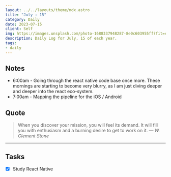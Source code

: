 ```yaml
---
layout: ../../layouts/theme/mdx.astro
title: "July : 15"
category: Daily
date: 2023-07-15
client: Self
img: https://images.unsplash.com/photo-1688337948287-8e0c603955ff?fit=crop&q=85&w=1400&h=700
description: Daily Log for July, 15 of each year.
tags:
- daily
---
```


## Notes

- 6:00am - Going through the react native code base once more. These mornings are starting to become very blurry, as I am just diving deeper and deeper into the react eco-system. 
- 7:00am - Mapping the pipeline for the iOS / Android 

## Quote

> When you discover your mission, you will feel its demand. It will fill you with enthusiasm and a burning desire to get to work on it.
> — <cite>W. Clement Stone</cite>

---

## Tasks

- [x] Study React Native